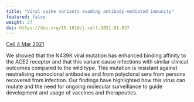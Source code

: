 ```yaml
---
title: "Viral spike variants evading antibody-mediated immunity"
featured: false
weight: 27
doi: https://doi.org/10.1016/j.cell.2021.01.037
---
```


[Cell 4 Mar 2021]({{page.doi}})

We showed that the N439K viral mutation has enhanced binding affinity to
the ACE2 receptor and that this variant cause infections with similar
clinical outcomes compared to the wild type. This mutation is resistant
against neutralising monoclonal antibodies and from polyclonal sera from
persons recovered from infection. Our findings have highlighted how this
virus can mutate and the need for ongoing molecular surveillance to
guide development and usage of vaccines and therapeutics.

